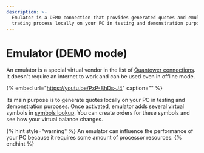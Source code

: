 ```yaml
---
description: >-
  Emulator is a DEMO connection that provides generated quotes and emulates a
  trading process locally on your PC in testing and demonstration purposes.
---
```


# Emulator \(DEMO mode\)

An emulator is a special virtual vendor in the list of [Quantower connections](connections-manager.md). It doesn't require an internet to work and can be used even in offline mode.

{% embed url="https://youtu.be/PxP-BhDs-J4" caption="" %}

Its main purpose is to generate quotes locally on your PC in testing and demonstration purposes. Once activated, emulator adds several virtual symbols in [symbols lookup](../getting-started/instruments-lookup.md). You can create orders for these symbols and see how your virtual balance changes.

{% hint style="warning" %}
An emulator can influence the performance of your PC because it requires some amount of processor resources.
{% endhint %}

